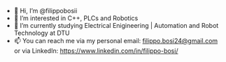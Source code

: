 - 👋 Hi, I’m @filippobosii
- 👀 I’m interested in C++, PLCs and Robotics 
- 🤖 I’m currently studying Electrical Enigineering | Automation and Robot Technology at DTU
- 📫 You can reach me via my personal email: filippo.bosi24@gmail.com or via LinkedIn: https://www.linkedin.com/in/filippo-bosi/
